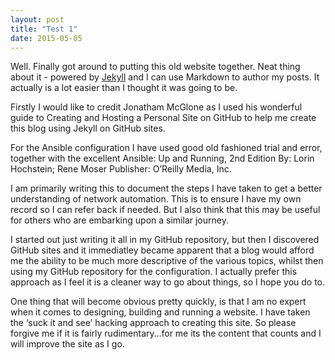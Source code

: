 ```yaml
---
layout: post
title: "Test 1"
date: 2015-05-05
---
```


Well. Finally got around to putting this old website together. Neat thing about it - powered by [Jekyll](http://jekyllrb.com) and I can use Markdown to author my posts. It actually is a lot easier than I thought it was going to be.

Firstly I would like to credit Jonatham McGlone as I used his wonderful guide to Creating and Hosting a Personal Site on GitHub to help me create this blog using Jekyll on GitHub sites.

For the Ansible configuration I have used good old fashioned trial and error, together with the excellent
Ansible: Up and Running, 2nd Edition
By: Lorin Hochstein; Rene Moser
Publisher: O’Reilly Media, Inc.

I am primarily writing this to document the steps I have taken to get a better understanding of network automation. This is to ensure I have my own record so I can refer back if needed. But I also think that this may be useful for others who are embarking upon a similar journey.

I started out just writing it all in my GitHub repository, but then I discovered GitHub sites and it immediatley became apparent that a blog would afford me the ability to be much more descriptive of the various topics, whilst then using my GitHub repository for the configuration. I actually prefer this approach as I feel it is a cleaner way to go about things, so I hope you do to.

One thing that will become obvious pretty quickly, is that I am no expert when it comes to designing, building and running a website. I have taken the ‘suck it and see’ hacking approach to creating this site. So please forgive me if it is fairly rudimentary…for me its the content that counts and I will improve the site as I go.
